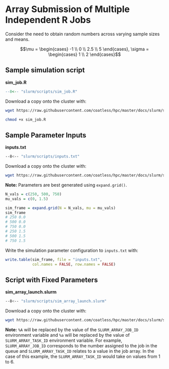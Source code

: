 # Array Submission of Multiple Independent R Jobs

Consider the need to obtain random numbers across varying sample sizes and means.

$$\mu = \begin{cases}
-1 \\
0 \\
2.5 \\
5
\end{cases}, \sigma = \begin{cases}
1 \\
2
\end{cases}$$

## Sample simulation script

**sim_job.R**

```r
--8<-- "slurm/scripts/sim_job.R"
```

Download a copy onto the cluster with:

```bash
wget https://raw.githubusercontent.com/coatless/hpc/master/docs/slurm/scripts/sim_job.R

chmod +x sim_job.R
```

## Sample Parameter Inputs

**inputs.txt**

```bash
--8<-- "slurm/scripts/inputs.txt"
```

Download a copy onto the cluster with:

```bash
wget https://raw.githubusercontent.com/coatless/hpc/master/docs/slurm/scripts/inputs.txt
```

**Note:** Parameters are best generated using `expand.grid()`. 

```r
N_vals = c(250, 500, 750)
mu_vals = c(0, 1.5)

sim_frame = expand.grid(N = N_vals, mu = mu_vals)
sim_frame
# 250 0.0
# 500 0.0
# 750 0.0
# 250 1.5
# 500 1.5
# 750 1.5
```

Write the simulation parameter configuration to `inputs.txt` with:

```r
write.table(sim_frame, file = "inputs.txt", 
            col.names = FALSE, row.names = FALSE)
```


## Script with Fixed Parameters

**sim_array_launch.slurm**

```bash
--8<-- "slurm/scripts/sim_array_launch.slurm"
```

Download a copy onto the cluster with:

```bash
wget https://raw.githubusercontent.com/coatless/hpc/master/docs/slurm/scripts/sim_array_launch.slurm
```

**Note:** `%A` will be replaced by the value of the `SLURM_ARRAY_JOB_ID` environment
variable and `%a` will be replaced by the value of `SLURM_ARRAY_TASK_ID` environment
variable. For example, `SLURM_ARRAY_JOB_ID` corresponds to the number assigned
to the job in the queue and `SLURM_ARRAY_TASK_ID` relates to a value in the
job array. In the case of this example, the `SLURM_ARRAY_TASK_ID` would take
on values from 1 to 6.


